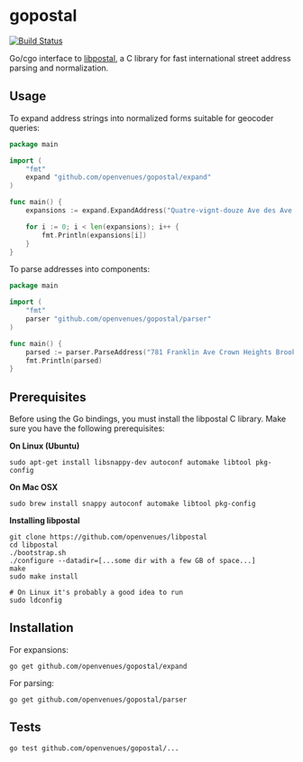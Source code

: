 # gopostal

[![Build Status](https://travis-ci.org/openvenues/gopostal.svg?branch=master)](https://travis-ci.org/openvenues/gopostal)

Go/cgo interface to [libpostal](https://github.com/openvenues/libpostal), a C library for fast international street address parsing and normalization.

## Usage

To expand address strings into normalized forms suitable for geocoder queries:

```go
package main

import (
    "fmt"
    expand "github.com/openvenues/gopostal/expand"
)

func main() {
    expansions := expand.ExpandAddress("Quatre-vignt-douze Ave des Ave des Champs-Élysées")

    for i := 0; i < len(expansions); i++ {
        fmt.Println(expansions[i])
    }
}
```

To parse addresses into components:

```go
package main

import (
    "fmt"
    parser "github.com/openvenues/gopostal/parser"
)

func main() {
    parsed := parser.ParseAddress("781 Franklin Ave Crown Heights Brooklyn NY 11216 USA")
    fmt.Println(parsed)
}
```

## Prerequisites

Before using the Go bindings, you must install the libpostal C library. Make sure you have the following prerequisites:

**On Linux (Ubuntu)**
```
sudo apt-get install libsnappy-dev autoconf automake libtool pkg-config
```

**On Mac OSX**
```
sudo brew install snappy autoconf automake libtool pkg-config
```

**Installing libpostal**

```
git clone https://github.com/openvenues/libpostal
cd libpostal
./bootstrap.sh
./configure --datadir=[...some dir with a few GB of space...]
make
sudo make install

# On Linux it's probably a good idea to run
sudo ldconfig
```

## Installation

For expansions:

```
go get github.com/openvenues/gopostal/expand
```

For parsing:
```
go get github.com/openvenues/gopostal/parser
```

## Tests

```
go test github.com/openvenues/gopostal/...
```